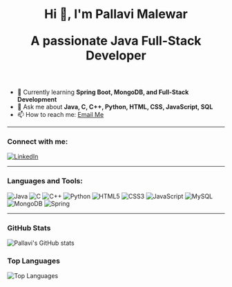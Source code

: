 <h1 align="center" class="heading-element" dir="auto">
Hi 👋, I'm Pallavi Malewar</h1>

<p align="center" style="font-size:28px">
  <b>A passionate Java Full-Stack Developer</b>
</p>
<br>


- 🌱 Currently learning **Spring Boot, MongoDB, and Full-Stack Development**
- 💬 Ask me about **Java, C, C++, Python, HTML, CSS, JavaScript, SQL**
- 📫 How to reach me: [Email Me](mailto:malewarpallavi@gmail.com)


---

### Connect with me:
[![LinkedIn](https://img.shields.io/badge/LinkedIn-0A66C2?style=for-the-badge&logo=linkedin&logoColor=white)](https://www.linkedin.com/in/pallavi-malewar)

---

### Languages and Tools:
![Java](https://img.shields.io/badge/Java-ED8B00?style=for-the-badge&logo=java&logoColor=white)
![C](https://img.shields.io/badge/C-00599C?style=for-the-badge&logo=c&logoColor=white)
![C++](https://img.shields.io/badge/C++-00599C?style=for-the-badge&logo=c%2B%2B&logoColor=white)
![Python](https://img.shields.io/badge/Python-3776AB?style=for-the-badge&logo=python&logoColor=white)
![HTML5](https://img.shields.io/badge/HTML5-E34F26?style=for-the-badge&logo=html5&logoColor=white)
![CSS3](https://img.shields.io/badge/CSS3-1572B6?style=for-the-badge&logo=css3&logoColor=white)
![JavaScript](https://img.shields.io/badge/JavaScript-F7DF1E?style=for-the-badge&logo=javascript&logoColor=black)
![MySQL](https://img.shields.io/badge/MySQL-4479A1?style=for-the-badge&logo=mysql&logoColor=white)
![MongoDB](https://img.shields.io/badge/MongoDB-47A248?style=for-the-badge&logo=mongodb&logoColor=white)
![Spring](https://img.shields.io/badge/Spring-6DB33F?style=for-the-badge&logo=spring&logoColor=white)

---

### GitHub Stats
![Pallavi's GitHub stats](https://github-readme-stats.vercel.app/api?username=malewarpallavi&show_icons=true&theme=radical)

### Top Languages
![Top Languages](https://github-readme-stats.vercel.app/api/top-langs/?username=malewarpallavi&layout=compact&theme=radical)


